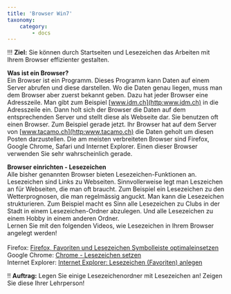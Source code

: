 ```yaml
---
title: 'Browser Win7'
taxonomy:
    category:
        - docs
---
```


!!! **Ziel:** Sie können durch Startseiten und Lesezeichen das Arbeiten mit Ihrem Browser effizienter gestalten.

**Was ist ein Browser?**<br>
Ein Browser ist ein Programm. Dieses Programm kann Daten auf einem Server abrufen und diese darstellen. Wo die Daten genau liegen, muss man dem Browser aber zuerst bekannt geben. Dazu hat jeder Browser eine Adresszeile. Man gibt zum Beispiel [www.idm.ch](http:www.idm.ch) in die Adresszeile ein. Dann holt sich der Browser die Daten auf dem entsprechenden Server und stellt diese als Webseite dar. Sie benutzen oft einen Browser. Zum Beispiel gerade jetzt. Ihr Browser hat auf dem Server von [www.tacamo.ch](http:www.tacamo.ch) die Daten geholt um diesen Posten darzustellen.
Die am meisten verbreiteten Browser sind Firefox, Google Chrome, Safari und Internet Explorer. Einen dieser Browser verwenden Sie sehr wahrscheinlich gerade.<br>

**Browser einrichten - Lesezeichen**<br>
Alle bisher genannten Browser bieten Lesezeichen-Funktionen an. Lesezeichen sind Links zu Webseiten. Sinnvollerweise legt man Leszeichen an für Webseiten, die man oft braucht. Zum Beispiel ein Lesezeichen zu den Wetterprognosen, die man regelmässig anguckt. Man kann die Lesezeichen strukturieren. Zum Beispiel macht es Sinn alle Lesezeichen zu Clubs in der Stadt in einem Lesezeichen-Ordner abzulegen. Und alle Lesezeichen zu einem Hobby in einem anderen Ordner.<br>
Lernen Sie mit den folgenden Videos, wie Lesezeichen in Ihrem Browser angelegt werden!<br><br>
Firefox: [Firefox, Favoriten und Lesezeichen Symbolleiste optimaleinsetzen](https://www.youtube.com/watch?v=hol0H9hICrg|) <br>
Google Chrome: [Chrome - Lesezeichen setzen](https://www.youtube.com/watch?v=QS4xEEwesj4|Google)<br>
Internet Explorer: [Internet Explorer: Lesezeichen (Favoriten) anlegen](https://www.youtube.com/watch?v=jboLpnKXhUg|)<br>

!! **Auftrag:** Legen Sie einige Lesezeichenordner mit Lesezeichen an! Zeigen Sie diese Ihrer Lehrperson!





